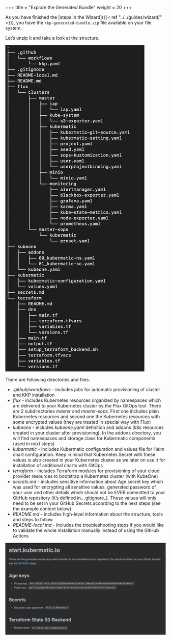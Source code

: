 +++
title = "Explore the Generated Bundle"
weight = 20
+++

As you have finished the [steps in the Wizard]({{< ref "../../guides/wizard/" >}}), you have the `kkp-generated-bundle.zip`
file available on your file system.

Let’s unzip it and take a look at the structure.

![Files Structure](files.png "Files Structure")

There are following directories and files:

* _.github/workflows_ - includes jobs for automatic provisioning of cluster and KKP installation
* _flux_ - includes Kubernetes resources organized by namespaces which are delivered to your Kubernetes cluster by the Flux GitOps tool.
  There are 2 subdirectories _master_ and _master-sops_. First one includes plain Kubernetes resources and second one
  the Kubernetes resources with some encrypted values (they are treated in special way with Flux)
* _kubeone_ - includes _kubeone.yaml_ definition and addons (k8s resources created in your cluster after provisioning).
  In the addons directory, you will find namespaces and storage class for Kubermatic components (used in next steps)
* _kubermatic_ - includes Kubermatic configuration and values file for Helm chart configuration.
  Keep in mind that Kubernetes Secret with these values is also created in your Kubernetes cluster as we later on use
  it for installation of additional charts with GitOps
* _terraform_ - includes Terraform modules for provisioning of your cloud provider resources to bootstrap a Kubernetes cluster (with KubeOne)
* _secrets.md_ - includes sensitive information about Age secret key which was used for encrypting all sensitive values,
  generated password of your user and other details which should not be EVER committed to your GitHub repository (it’s defined in_ .gitignore_).
  These values will only need to be set in your GitHub Secrets according to the next steps (see the example content below)
* _README.md_ - includes high-level information about the structure, tools and steps to follow
* _README-local.md_ - includes the troubleshooting steps if you would like to validate the whole installation
  manually instead of using the GitHub Actions

![Example content of secrets.md file](example-secrets.png "Example content of secrets.md file")

